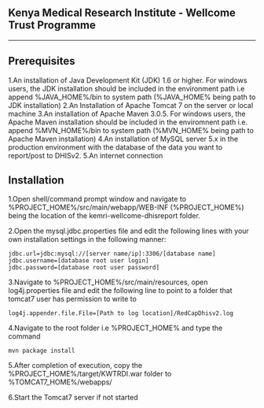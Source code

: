 Kenya Medical Research Institute - Wellcome Trust Programme
---------------------------------------------------------------------------
---------------------------------------------------------------------------

Prerequisites
-------------

1.An installation of Java Development Kit (JDK) 1.6 or higher. For windows
  users, the JDK installation should be included in the environment path
  i.e append 
	%JAVA_HOME%/bin to system path (%JAVA_HOME% being path to JDK
        installation)
2.An Installation of Apache Tomcat 7 on the server or local machine
3.An installation of Apache Maven 3.0.5. For windows users, the Apache Maven
  installation should be included in the enviromnent path i.e. append
        %MVN_HOME%/bin to system path (%MVN_HOME% being path to Apache Maven
        installation)
4.An installation of MySQL server 5.x in the production environment with the 
  database of the data you want to report/post to DHISv2.
5.An internet connection


Installation
------------

1.Open shell/command prompt window and navigate to %PROJECT_HOME%/src/main/webapp/WEB-INF 
  (%PROJECT_HOME%) being the location of the kemri-wellcome-dhisreport folder.

2.Open the mysql.jdbc.properties file and edit the following lines with your own installation
  settings in the following manner:

	jdbc.url=jdbc:mysql://[server name/ip]:3306/[database name]
	jdbc.username=[database root user login]
	jdbc.password=[database root user password]

3.Navigate to %PROJECT_HOME%/src/main/resources, open log4j.properties file and edit the following
  line to point to a folder that tomcat7 user has permission to write to
  
 	log4j.appender.file.File=[Path to log location]/RedCapDhisv2.log

4.Navigate to the root folder i.e %PROJECT_HOME% and type the command
	
	mvn package install
5.After completion of execution, copy the %PROJECT_HOME%/target/KWTRDI.war folder to 
  %TOMCAT7_HOME%/webapps/

6.Start the Tomcat7 server if not started
